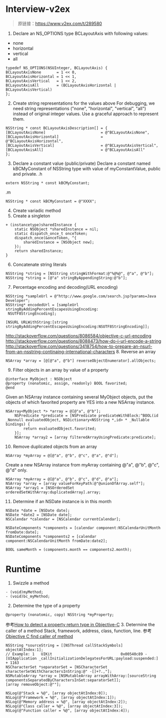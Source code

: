 # Interview-v2ex
>原链接：https://www.v2ex.com/t/289580

1. Declare an NS_OPTIONS type BCLayoutAxis with following values:
* none
* horizontal
* vertical
* all
```objc
typedef NS_OPTIONS(NSUInteger, BCLayoutAxis) {
BCLayoutAxisNone       = 1 << 0,
BCLayoutAxisHorizontal = 1 << 1,
BCLayoutAxisVertical   = 1 << 2,
BCLayoutAxisAll        = (BCLayoutAxisHorizontal | BCLayoutAxisVertical)
};
```
2. Create string representations for the values above
For debugging, we need string representations ("none", "horizontal", "vertical", "all") instead of original integer values. Use a graceful approach to represent them.
```objc
NSString * const BCLayoutAxisDescription[] = {
[BCLayoutAxisNone]                         = @"BCLayoutAxisNone",
[BCLayoutAxisHorizontal]                   = @"BCLayoutAxisHorizontal",
[BCLayoutAxisVertical]                     = @"BCLayoutAxisVertical",
[BCLayoutAxisAll]                          = @"BCLayoutAxisAll"
};
```
3. Declare a constant value (public/private)
Declare a constant named kBCMyConstant of NSString type with value of myConstantValue, public and private.
.h
```objc
extern NSString * const kBCMyConstant;
```
.m
```objc
NSString * const kBCMyConstant = @"XXXX";
```

4. Create variadic method
5. Create a singleton
```objc
+ (instancetype)sharedInstance {
    static NSObject *sharedInstance = nil;
    static dispatch_once_t onceToken;
    dispatch_once(&onceToken, ^{
        sharedInstance = [NSObject new];
    });
    return sharedInstance;
}
```
6. Concatenate string literals
```objc
NSString *string = [NSString stringWithFormat:@"%@%@", @"a", @"b"];
NSString *string = [@"a" stringByAppendingString:@"b"];
```
7. Percentage encoding and decoding(URL encoding)
```objc
NSString *sampleUrl = @"http://www.google.com/search.jsp?params=Java Developer";
NSString* encodedUrl = [sampleUrl stringByAddingPercentEscapesUsingEncoding:
 NSUTF8StringEncoding];
```
```objc
[NSURL URLWithString:[string stringByAddingPercentEscapesUsingEncoding:NSUTF8StringEncoding]];
```
http://stackoverflow.com/questions/8086584/objective-c-url-encoding
http://stackoverflow.com/questions/8088473/how-do-i-url-encode-a-string
http://stackoverflow.com/questions/3418754/how-to-prepare-an-nsurl-from-an-nsstring-continaing-international-characters
8. Reverse an array
```objc
NSArray *array = [@[@"a", @"b"] reverseObjectEnumerator].allObjects;
```
9. Filter objects in an array by value of a property
```objc
@interface MyObject : NSObject
@property (nonatomic, assign, readonly) BOOL favorited;
@end
```
Given an NSArray instance containing several MyObject objects, put the objects of which favorited property are YES into a new NSArray instance.
```objc
NSArray<MyObject *> *array = @[@"a", @"b"];
    NSPredicate *predicate = [NSPredicate predicateWithBlock:^BOOL(id  _Nonnull evaluatedObject, NSDictionary<NSString *,id> * _Nullable bindings) {
        return evaluatedObject.favorited;
    }];
    NSArray *array2 = [array filteredArrayUsingPredicate:predicate];
```
10. Remove duplicated objects from an array
```objc
NSArray *myArray = @[@"a", @"b", @"c", @"a", @"d"];
```
Create a new NSArray instance from myArray containing @"a", @"b", @"c", @"d" only.
```objc
NSArray *myArray = @[@"a", @"b", @"c", @"d", @"a"];
NSArray *array = [array valueForKeyPath:@"@unionOfArray.self"];
NSArray *array1 = [NSOrderedSet orderedSetWithArray:duplicatedArray].array;  
```
11. Determine if an NSDate instance is in this month
```objc
NSDate *date = [NSDate date];
NSDate *date2 = [NSDate date];
NSCalendar *calendar = [NSCalendar currentCalendar];

NSDateComponents *components = [calendar component:NSCalendarUnitMonth fromDate:date];
NSDateComponents *components2 = [calendar component:NSCalendarUnitMonth fromDate:date2];

BOOL sameMonth = (components.month == components2.month);

```
# Runtime
1. Swizzle a method
```objc
- (void)myMethod;
- (void)bc_myMethod;
```
2. Determine the type of a property
```objc
@property (nonatomic, copy) NSString *myProperty;
```
参考[How to detect a property return type in Objective-C](http://stackoverflow.com/questions/769319/how-to-detect-a-property-return-type-in-objective-c)
3. Determine the caller of a method
Stack, framework, address, class, function, line.
参考[Objective C find caller of method](http://stackoverflow.com/questions/1451342/objective-c-find-caller-of-method/1451437#1451437)
```objc
NSString *sourceString = [[NSThread callStackSymbols] objectAtIndex:1];
// Example: 1   UIKit                               0x00540c89 -[UIApplication _callInitializationDelegatesForURL:payload:suspended:] + 1163
NSCharacterSet *separatorSet = [NSCharacterSet characterSetWithCharactersInString:@" -[]+?.,"];
NSMutableArray *array = [NSMutableArray arrayWithArray:[sourceString  componentsSeparatedByCharactersInSet:separatorSet]];
[array removeObject:@""];

NSLog(@"Stack = %@", [array objectAtIndex:0]);
NSLog(@"Framework = %@", [array objectAtIndex:1]);
NSLog(@"Memory address = %@", [array objectAtIndex:2]);
NSLog(@"Class caller = %@", [array objectAtIndex:3]);
NSLog(@"Function caller = %@", [array objectAtIndex:4]);
```
